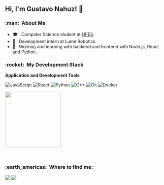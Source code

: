 <!--
### Hi there 
**gustavo-b-nahuz/gustavo-b-nahuz** is a ✨ _special_ ✨ repository because its `README.md` (this file) appears on your GitHub profile.

Here are some ideas to get you started:

- 🔭 I’m currently working on ...
- 🌱 I’m currently learning ...
- 👯 I’m looking to collaborate on ...
- 🤔 I’m looking for help with ...
- 💬 Ask me about ...
- 📫 How to reach me: ...
- 😄 Pronouns: ...
- ⚡ Fun fact: ...
-->
<h2>Hi, I'm Gustavo Nahuz! 👋</h2>

<h3> :man: &nbsp;About Me </h3>

- 🎓 &nbsp; Computer Science student at <a href="https://www.ufes.br/">UFES</a>.
- 💼 &nbsp; Development intern at Lume Robotics.
- 🌱 &nbsp; Working and learning with backend and frontend with Node.js, React and Python.

<h3> :rocket: &nbsp;My Development Stack </h3>

**Application and Development Tools**

  ![JavaScript](https://img.shields.io/badge/JavaScript-323330?style=for-the-badge&logo=javascript&logoColor=F7DF1E)
  ![React](https://img.shields.io/badge/React-20232A?style=for-the-badge&logo=react&logoColor=61DAFB)
  ![Python](https://img.shields.io/badge/Python-14354C?style=for-the-badge&logo=python&logoColor=white)
  ![C++](https://img.shields.io/badge/C%2B%2B-00599C?style=for-the-badge&logo=c%2B%2B&logoColor=white)
  ![Git](https://img.shields.io/badge/Git-F05032?style=for-the-badge&logo=git&logoColor=white)
  ![Docker](https://img.shields.io/badge/Docker-2CA5E0?style=for-the-badge&logo=docker&logoColor=white)


<a href="https://github.com/gustavo-b-nahuz">

  <img height="180em" src="https://github-readme-stats.vercel.app/api/top-langs/?username=gustavo-b-nahuz&layout=compact&langs_count=7&theme=dracula" style="text-decoration: none;"/></a>
</a>

<br/>

<h3> :earth_americas: &nbsp;Where to find me: </h3> 

<a href = "mailto:gustavo.b.nahuz@gmail.com"><img src="https://img.shields.io/badge/-Gmail-%23333?style=for-the-badge&logo=gmail&logoColor=white" target="_blank"></a>
  <a href="https://www.linkedin.com/in/gustavo-nahuz/" target="_blank"><img src="https://img.shields.io/badge/-LinkedIn-%230077B5?style=for-the-badge&logo=linkedin&logoColor=white" target="_blank"></a>
